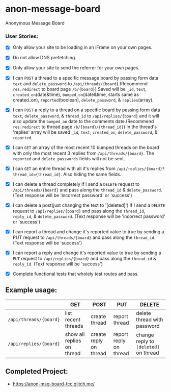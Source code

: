 # anon-message-board
Anonymous Message Board



### User Stories:
- [X] Only allow your site to be loading in an iFrame on your own pages.
- [X] Do not allow DNS prefetching.
- [X] Only allow your site to send the referrer for your own pages.
- [X] I can `POST` a thread to a specific message board by passing form data `text` and `delete_password` to `/api/threads/{board`}.(Recommend `res.redirect` to board page `/b/{board}`) Saved will be `_id`, `text`, `created_on`(date&time), `bumped_on`(date&time, starts same as created_on), `reported`(boolean), `delete_password`, & `replies`(array).
- [X] I can `POST` a reply to a thread on a specific board by passing form data `text`, `delete_password`, & `thread_id` to `/api/replies/{board}` and it will also update the `bumped_on` date to the comments date.(Recommend `res.redirect` to thread page `/b/{board}/{thread_id}`) In the thread's 'replies' array will be saved `_id`, `text`, `created_on`, `delete_password`, & `reported`.
- [X] I can `GET` an array of the most recent 10 bumped threads on the board with only the most recent 3 replies from `/api/threads/{board}`. The `reported` and `delete_passwords` fields will not be sent.
- [X] I can `GET` an entire thread with all it's replies from `/api/replies/{board}?thread_id={thread_id}`. Also hiding the same fields.
- [X] I can delete a thread completely if I send a `DELETE` request to `/api/threads/{board}` and pass along the `thread_id` & `delete_password`. (Text response will be 'incorrect password' or 'success')
- [X] I can delete a post(just changing the text to '[deleted]') if I send a `DELETE` request to `/api/replies/{board}` and pass along the `thread_id`, `reply_id`, & `delete_password`. (Text response will be 'incorrect password' or 'success')
- [X] I can report a thread and change it's reported value to true by sending a PUT request to `/api/threads/{board}` and pass along the `thread_id`. (Text response will be 'success')
- [X] I can report a reply and change it's reported value to true by sending a `PUT` request to `/api/replies/{board}` and pass along the `thread_id` & `reply_id`. (Text response will be 'success')
- [X] Complete functional tests that wholely test routes and pass.


Example usage:
----
|     | GET | POST | PUT | DELETE |
| --- | --- | ---- | --- | ------ |
| `/api/threads/{board}` | list recent threads | create thread | report thread | delete thread with password |
| `/api/replies/{board}` | show all replies on thread | create reply on thread | report reply on thread | change reply to `[deleted]` on thread |

Completed Project:
----
 * https://anon-msg-board-fcc.glitch.me/
 